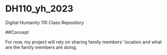 # DH110_yh_2023
Digital Humanity 110 Class Repository


##Concept

For now, my project will rely on sharing family members' location and what are the family members are doing. 
